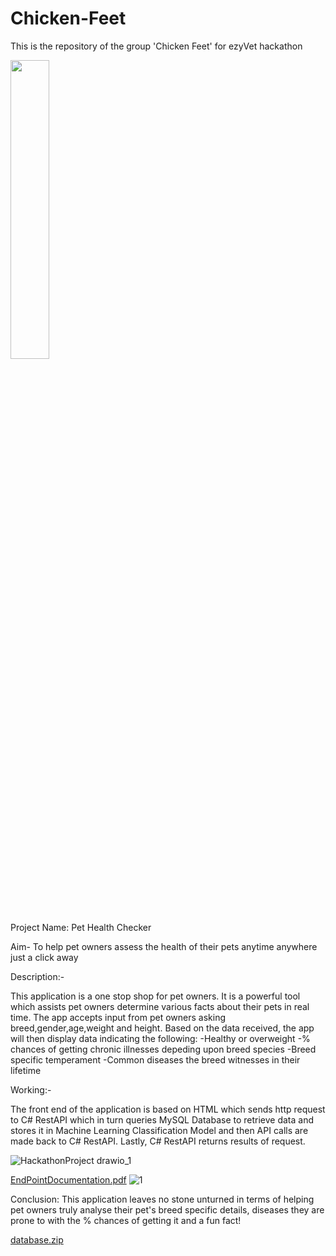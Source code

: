 # Chicken-Feet
This is the repository of the group 'Chicken Feet' for ezyVet hackathon


<img src="https://redhousespice.com/wp-content/uploads/2022/04/classic-chicken-feet-dish-scaled.jpg" width="35%" height="35%"/>

Project Name: Pet Health Checker

Aim- To help pet owners assess the health of their pets anytime anywhere just a click away

Description:-

This application is a one stop shop for pet owners. It is a powerful tool which assists pet owners determine various facts about their pets in real time. 
The app accepts input from pet owners asking breed,gender,age,weight and height. Based on the data received, the app will then display data indicating the following:
-Healthy or overweight
-% chances of getting chronic illnesses depeding upon breed species
-Breed specific temperament
-Common diseases the breed witnesses in their lifetime

Working:-

The front end of the application is based on HTML which sends http request to C# RestAPI which in turn queries MySQL Database to retrieve data and stores it in Machine Learning Classification Model and then API calls are made back to C# RestAPI. Lastly, C# RestAPI returns results of request. 

![HackathonProject drawio_1](https://user-images.githubusercontent.com/114555574/193238328-178e9c05-17e2-477f-b7ec-dbed9a5b8537.png)

[EndPointDocumentation.pdf](https://github.com/enricoserrano/Chicken-Feet/files/9682683/EndPointDocumentation.pdf)
![1](https://user-images.githubusercontent.com/114555574/193251504-d8d9acf3-b65c-49fe-9dcb-13a71796d0f3.png)

Conclusion: This application leaves no stone unturned in terms of helping pet owners truly analyse their pet's breed specific details, diseases they are prone to with the % chances of getting it and a fun fact!

[database.zip](https://github.com/enricoserrano/Chicken-Feet/files/9682788/database.zip)
